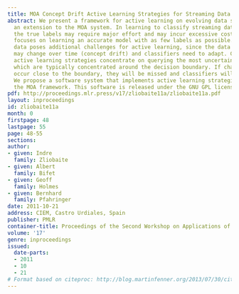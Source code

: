```yaml
---
title: MOA Concept Drift Active Learning Strategies for Streaming Data
abstract: We present a framework for active learning on evolving data streams, as
  an extension to the MOA system. In learning to classify streaming data, obtaining
  the true labels may require major effort and may incur excessive cost. Active learning
  focuses on learning an accurate model with as few labels as possible. Streaming
  data poses additional challenges for active learning, since the data distribution
  may change over time (concept drift) and classifiers need to adapt. Conventional
  active learning strategies concentrate on querying the most uncertain instances,
  which are typically concentrated around the decision boundary. If changes do not
  occur close to the boundary, they will be missed and classifiers will fail to adapt.
  We propose a software system that implements active learning strategies, extending
  the MOA framework. This software is released under the GNU GPL license.
pdf: http://proceedings.mlr.press/v17/zliobaite11a/zliobaite11a.pdf
layout: inproceedings
id: zliobaite11a
month: 0
firstpage: 48
lastpage: 55
page: 48-55
sections: 
author:
- given: Indre
  family: Zliobaite
- given: Albert
  family: Bifet
- given: Geoff
  family: Holmes
- given: Bernhard
  family: Pfahringer
date: 2011-10-21
address: CIEM, Castro Urdiales, Spain
publisher: PMLR
container-title: Proceedings of the Second Workshop on Applications of Pattern Analysis
volume: '17'
genre: inproceedings
issued:
  date-parts:
  - 2011
  - 10
  - 21
# Format based on citeproc: http://blog.martinfenner.org/2013/07/30/citeproc-yaml-for-bibliographies/
---
```

